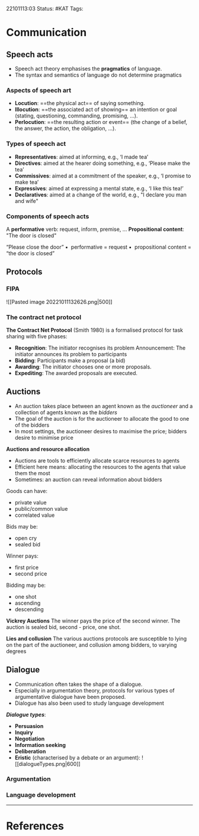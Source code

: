 22101113:03
Status:  #KAT
Tags: 

# Communication
## Speech acts
- Speech act theory emphasises the **pragmatics** of language.
- The syntax and semantics of language do not determine pragmatics

### Aspects of speech art
- **Locution**: ==the physical act== of saying something.
- **Illocution**: ==the associated act of showing== an intention or goal (stating, questioning, commanding, promising, ...).
- **Perlocution**: ==the resulting action or event== (the change of a belief, the answer, the action, the obligation, ...).

### Types of speech act
- **Representatives**:  aimed at informing, e.g., ‘I made tea’
- **Directives**: aimed at the hearer doing something, e.g., ‘Please make the tea’ 
- **Commissives**: aimed at a commitment of the speaker, e.g., ‘I promise to make tea’
- **Expressives**: aimed at expressing a mental state, e.g., ‘I like this tea!’
- **Declaratives**: aimed at a change of the world, e.g., "I declare you man and wife"

### Components of speech acts
A **performative** verb: request, inform, premise, ...
**Propositional content**: "The door is closed"

“Please close the door”
 ▪  performative = request
 ▪  propositional content = “the door is closed”

## Protocols
### FIPA
![[Pasted image 20221011132626.png|500]]

### The contract net protocol
**The Contract Net Protocol** (Smith 1980) is a formalised protocol for task sharing with five phases:
- **Recognition**: The initiator recognises its problem Announcement: The initiator announces its problem to participants  
- **Bidding**: Participants make a proposal (a bid)
- **Awarding**: The initiator chooses one or more proposals.
- **Expediting**: The awarded proposals are executed.
## Auctions
- An auction takes place between an agent known as the *auctioneer* and a collection of agents known as the *bidders*
- The goal of the auction is for the auctioneer to allocate the good to one of the bidders
- In most settings, the auctioneer desires to maximise the price; bidders desire to minimise price

**Auctions and resource allocation**
- Auctions are tools to efficiently allocate scarce resources to agents
- Efficient here means: allocating the resources to the agents that value them the most
- Sometimes: an auction can reveal information about bidders

Goods can have:
- private value
- public/common value
- correlated value

Bids may be:
- open cry
- sealed bid

Winner pays:
- first price
- second price

Bidding may be:
- one shot
- ascending 
- descending

**Vickrey Auctions**
The winner pays the price of the second winner. The auction is sealed bid, second - price, one shot. 

**Lies and collusion**
The various auctions protocols are susceptible to lying on the part of the auctioneer, and collusion among bidders, to varying degrees
## Dialogue
- Communication often takes the shape of a dialogue.
- Especially in argumentation theory, protocols for various types of argumentative dialogue have been proposed.
- Dialogue has also been used to study language development

***Dialogue types***:
- **Persuasion**
- **Inquiry**
- **Negotiation**
- **Information seeking**
- **Deliberation**
- **Eristic**  (characterised by a debate or an argument): 
![[dialogueTypes.png|600]]
### Argumentation

### Language development


---
# References
